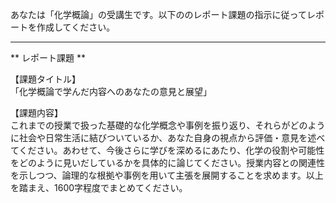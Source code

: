 あなたは「化学概論」の受講生です。以下ののレポート課題の指示に従ってレポートを作成してください。

---------------------------------------
** レポート課題 **

【課題タイトル】  
「化学概論で学んだ内容へのあなたの意見と展望」

【課題内容】  
これまでの授業で扱った基礎的な化学概念や事例を振り返り、それらがどのように社会や日常生活に結びついているか、あなた自身の視点から評価・意見を述べてください。あわせて、今後さらに学びを深めるにあたり、化学の役割や可能性をどのように見いだしているかを具体的に論じてください。授業内容との関連性を示しつつ、論理的な根拠や事例を用いて主張を展開することを求めます。以上を踏まえ、1600字程度でまとめてください。